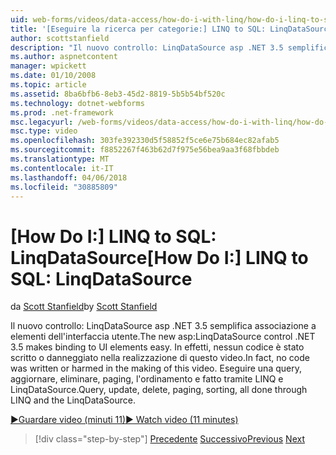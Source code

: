 ```yaml
---
uid: web-forms/videos/data-access/how-do-i-with-linq/how-do-i-linq-to-sql-linqdatasource
title: '[Eseguire la ricerca per categorie:] LINQ to SQL: LinqDataSource | Documenti Microsoft'
author: scottstanfield
description: "Il nuovo controllo: LinqDataSource asp .NET 3.5 semplifica associazione a elementi dell'interfaccia utente. In effetti, nessun codice è stato scritto o danneggiato nella realizzazione di questo video. Query, upd..."
ms.author: aspnetcontent
manager: wpickett
ms.date: 01/10/2008
ms.topic: article
ms.assetid: 8ba6bfb6-8eb3-45d2-8819-5b5b54bf520c
ms.technology: dotnet-webforms
ms.prod: .net-framework
msc.legacyurl: /web-forms/videos/data-access/how-do-i-with-linq/how-do-i-linq-to-sql-linqdatasource
msc.type: video
ms.openlocfilehash: 303fe392330d5f58852f5ce6e75b684ec82afab5
ms.sourcegitcommit: f8852267f463b62d7f975e56bea9aa3f68fbbdeb
ms.translationtype: MT
ms.contentlocale: it-IT
ms.lasthandoff: 04/06/2018
ms.locfileid: "30885809"
---
```

<a name="how-do-i-linq-to-sql-linqdatasource"></a><span data-ttu-id="8cf9d-105">[How Do I:] LINQ to SQL: LinqDataSource</span><span class="sxs-lookup"><span data-stu-id="8cf9d-105">[How Do I:] LINQ to SQL: LinqDataSource</span></span>
====================
<span data-ttu-id="8cf9d-106">da [Scott Stanfield](https://github.com/scottstanfield)</span><span class="sxs-lookup"><span data-stu-id="8cf9d-106">by [Scott Stanfield](https://github.com/scottstanfield)</span></span>

<span data-ttu-id="8cf9d-107">Il nuovo controllo: LinqDataSource asp .NET 3.5 semplifica associazione a elementi dell'interfaccia utente.</span><span class="sxs-lookup"><span data-stu-id="8cf9d-107">The new asp:LinqDataSource control .NET 3.5 makes binding to UI elements easy.</span></span> <span data-ttu-id="8cf9d-108">In effetti, nessun codice è stato scritto o danneggiato nella realizzazione di questo video.</span><span class="sxs-lookup"><span data-stu-id="8cf9d-108">In fact, no code was written or harmed in the making of this video.</span></span> <span data-ttu-id="8cf9d-109">Eseguire una query, aggiornare, eliminare, paging, l'ordinamento e fatto tramite LINQ e LinqDataSource.</span><span class="sxs-lookup"><span data-stu-id="8cf9d-109">Query, update, delete, paging, sorting, all done through LINQ and the LinqDataSource.</span></span>

[<span data-ttu-id="8cf9d-110">&#9654;Guardare video (minuti 11)</span><span class="sxs-lookup"><span data-stu-id="8cf9d-110">&#9654; Watch video (11 minutes)</span></span>](https://channel9.msdn.com/Blogs/ASP-NET-Site-Videos/how-do-i-linq-to-sql-linqdatasource)

> [!div class="step-by-step"]
> <span data-ttu-id="8cf9d-111">[Precedente](how-do-i-linq-to-sql-updating-the-database.md)
> [Successivo](how-do-i-linq-to-sql-custom-linqdatasource.md)</span><span class="sxs-lookup"><span data-stu-id="8cf9d-111">[Previous](how-do-i-linq-to-sql-updating-the-database.md)
[Next](how-do-i-linq-to-sql-custom-linqdatasource.md)</span></span>
